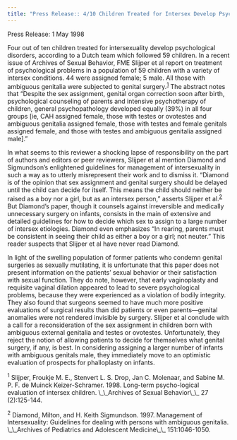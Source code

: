 ```yaml
---
title: "Press Release:: 4/10 Children Treated for Intersex Develop Psychological Disorders"
---
```


<p>Press Release: 1 May 1998  </p>

<p>Four out of ten children treated for intersexuality develop psychological disorders, according to a Dutch team which followed 59 children. In a recent issue of Archives of Sexual Behavior, <span class="caps">FME</span> Slijper et al report on treatment of psychological problems in a population of 59 children with a variety of intersex conditions. 44 were assigned female; 5 male. All those with ambiguous genitalia were subjected to genital surgery.<sup class="footnote" id="fnrev15450151195d85450a9bf98-1"><a href="#fn15450151195d85450a9bf98-1">1</a></sup> The abstract notes that &#8220;Despite the sex assignment, genital organ correction soon after birth, psychological counseling of parents and intensive psychotherapy of children, general psychopathology developed equally (39%) in all four groups [ie, <span class="caps">CAH</span> assigned female, those with testes or ovotestes and ambiguous genitalia assigned female, those with testes and female genitals assigned female, and those with testes and ambiguous genitalia assigned male].&#8221;  </p>

<p>In what seems to this reviewer a shocking lapse of responsibility on the part of authors and editors or peer reviewers, Slijper et al mention Diamond and Sigmundson&#8217;s enlightened guidelines for management of intersexuality in such a way as to utterly misrepresent their work and to dismiss it. &#8220;Diamond is of the opinion that sex assignment and genital surgery should be delayed until the child can decide for itself. This means the child should neither be raised as a boy nor a girl, but as an intersex person,&#8221; asserts Slijper et al.<sup class="footnote" id="fnrev15450151195d85450a9bf98-2"><a href="#fn15450151195d85450a9bf98-2">2</a></sup> But Diamond&#8217;s paper, though it counsels against irreversible and medically unnecessary surgery on infants, consists in the main of extensive and detailed guidelines for how to decide which sex to assign to a large number of intersex etiologies. Diamond even emphasizes &#8220;In rearing, parents must be consistent in seeing their child as either a boy or a girl; not neuter.&#8221; This reader suspects that Slijper et al have never read Diamond.  </p>

<p>In light of the swelling population of former patients who condemn genital surgeries as sexually mutilating, it is unfortunate that this paper does not present information on the patients&#8217; sexual behavior or their satisfaction with sexual function. They do note, however, that early vaginoplasty and requisite vaginal dilation appeared to lead to severe psychological problems, because they were experienced as a violation of bodily integrity. They also found that surgeons seemed to have much more positive evaluations of surgical results than did patients or even parents&#8212;genital anomalies were not rendered invisible by surgery. Slijper et al conclude with a call for a reconsideration of the sex assignment in children born with ambiguous external genitalia and testes or ovotestes. Unfortunately, they reject the notion of allowing patients to decide for themselves what genital surgery, if any, is best. In considering assigning a larger number of infants with ambiguous genitals male, they immediately move to an optimistic evaluation of prospects for phalloplasty on infants.  </p>

<p class="footnote" id="fn15450151195d85450a9bf98-1"><sup>1</sup> Slijper, Froukje M. E., Stenvert L. S. Drop, Jan C. Molenaar, and Sabine M. P. F. de Muinck Keizer-Schramer. 1998. Long-term psycho-logical evaluation of intersex children. \_\_Archives of Sexual Behavior\_\_ 27 (2):125-144.  </p>

<p class="footnote" id="fn15450151195d85450a9bf98-2"><sup>2</sup> Diamond, Milton, and H. Keith Sigmundson. 1997. Management of Intersexuality: Guidelines for dealing with persons with ambiguous genitalia. \_\_Archives of Pediatrics and Adolescent Medicine\_\_ 151:1046-1050.</p>